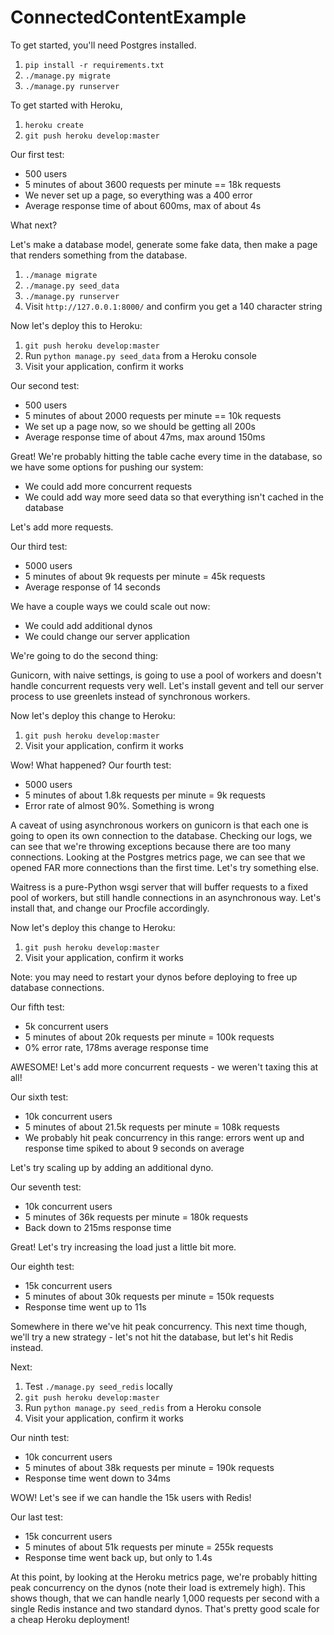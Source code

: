 # ConnectedContentExample

To get started, you'll need Postgres installed.

1. `pip install -r requirements.txt`
2. `./manage.py migrate`
3. `./manage.py runserver`

To get started with Heroku,

1. `heroku create`
2. `git push heroku develop:master`

Our first test:

- 500 users
- 5 minutes of about 3600 requests per minute == 18k requests
- We never set up a page, so everything was a 400 error
- Average response time of about 600ms, max of about 4s

What next?

Let's make a database model, generate some fake data, then make a
page that renders something from the database.

1. `./manage migrate`
2. `./manage.py seed_data`
3. `./manage.py runserver`
4. Visit `http://127.0.0.1:8000/` and confirm you get a 140 character string

Now let's deploy this to Heroku:

1. `git push heroku develop:master`
2. Run `python manage.py seed_data` from a Heroku console
2. Visit your application, confirm it works

Our second test:

- 500 users
- 5 minutes of about 2000 requests per minute == 10k requests
- We set up a page now, so we should be getting all 200s
- Average response time of about 47ms, max around 150ms

Great! We're probably hitting the table cache every time in the database,
so we have some options for pushing our system:

- We could add more concurrent requests
- We could add way more seed data so that everything isn't cached in the database

Let's add more requests.

Our third test:

- 5000 users
- 5 minutes of about 9k requests per minute = 45k requests
- Average response of 14 seconds

We have a couple ways we could scale out now:

- We could add additional dynos
- We could change our server application

We're going to do the second thing:

Gunicorn, with naive settings, is going to use a pool of workers and doesn't handle
concurrent requests very well. Let's install gevent and tell our server process to
use greenlets instead of synchronous workers.

Now let's deploy this change to Heroku:

1. `git push heroku develop:master`
2. Visit your application, confirm it works

Wow! What happened? Our fourth test:

- 5000 users
- 5 minutes of about 1.8k requests per minute = 9k requests
- Error rate of almost 90%. Something is wrong

A caveat of using asynchronous workers on gunicorn is that each one is going to open
its own connection to the database. Checking our logs, we can see that we're throwing
exceptions because there are too many connections. Looking at the Postgres metrics
page, we can see that we opened FAR more connections than the first time. Let's try
something else.

Waitress is a pure-Python wsgi server that will buffer requests to a fixed pool of
workers, but still handle connections in an asynchronous way. Let's install that,
and change our Procfile accordingly.

Now let's deploy this change to Heroku:

1. `git push heroku develop:master`
2. Visit your application, confirm it works

Note: you may need to restart your dynos before deploying to free up database connections.

Our fifth test:

- 5k concurrent users
- 5 minutes of about 20k requests per minute = 100k requests
- 0% error rate, 178ms average response time

AWESOME! Let's add more concurrent requests - we weren't taxing this at all!

Our sixth test:

- 10k concurrent users
- 5 minutes of about 21.5k requests per minute = 108k requests
- We probably hit peak concurrency in this range: errors went up and response time
  spiked to about 9 seconds on average

Let's try scaling up by adding an additional dyno.

Our seventh test:

- 10k concurrent users
- 5 minutes of 36k requests per minute = 180k requests
- Back down to 215ms response time

Great! Let's try increasing the load just a little bit more.

Our eighth test:

- 15k concurrent users
- 5 minutes of about 30k requests per minute = 150k requests
- Response time went up to 11s

Somewhere in there we've hit peak concurrency. This next time though, we'll
try a new strategy - let's not hit the database, but let's hit Redis instead.

Next:

1. Test `./manage.py seed_redis` locally
2. `git push heroku develop:master`
3. Run `python manage.py seed_redis` from a Heroku console
4. Visit your application, confirm it works

Our ninth test:

- 10k concurrent users
- 5 minutes of about 38k requests per minute = 190k requests
- Response time went down to 34ms

WOW! Let's see if we can handle the 15k users with Redis!

Our last test:

- 15k concurrent users
- 5 minutes of about 51k requests per minute = 255k requests
- Response time went back up, but only to 1.4s

At this point, by looking at the Heroku metrics page, we're probably hitting
peak concurrency on the dynos (note their load is extremely high). This shows
though, that we can handle nearly 1,000 requests per second with a single
Redis instance and two standard dynos. That's pretty good scale for a cheap
Heroku deployment!
